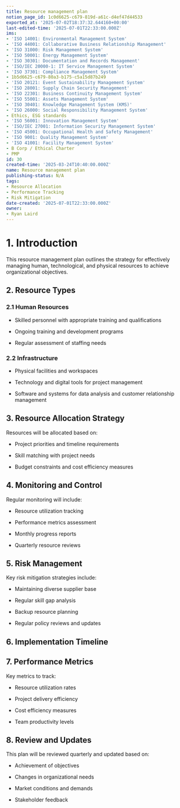 ```yaml
---
title: Resource management plan
notion_page_id: 1c0d6625-c679-819d-a61c-d4ef47d44533
exported_at: '2025-07-02T18:37:32.644160+00:00'
last-edited-time: '2025-07-01T22:33:00.000Z'
ims:
- 'ISO 14001: Environmental Management System'
- 'ISO 44001: Collaborative Business Relationship Management'
- 'ISO 31000: Risk Management System'
- 'ISO 50001: Energy Management System'
- 'ISO 30301: Documentation and Records Management'
- 'ISO/IEC 20000-1: IT Service Management System'
- 'ISO 37301: Compliance Management System'
- 1b5d6625-c679-80a3-b175-c5a15d87b249
- 'ISO 20121: Event Sustainability Management System'
- 'ISO 28001: Supply Chain Security Management'
- 'ISO 22301: Business Continuity Management System'
- 'ISO 55001: Assets Management System'
- 'ISO 30401: Knowledge Management System (KMS)'
- 'ISO 26000: Social Responsibility Management System'
- Ethics, ESG standards
- 'ISO 56001: Innovation Management System'
- 'ISO/IEC 27001: Information Security Management System'
- 'ISO 45001: Occupational Health and Safety Management'
- 'ISO 9001: Quality Management System'
- 'ISO 41001: Facility Management System'
- B Corp / Ethical Charter
- PMP
id: 30
created-time: '2025-03-24T10:40:00.000Z'
name: Resource management plan
publishing-status: N/A
tags:
- Resource Allocation
- Performance Tracking
- Risk Mitigation
date-created: '2025-07-01T22:33:00.000Z'
owner:
- Ryan Laird
---
```


# 1. Introduction

This resource management plan outlines the strategy for effectively managing human, technological, and physical resources to achieve organizational objectives.

## 2. Resource Types

### 2.1 Human Resources

- Skilled personnel with appropriate training and qualifications

- Ongoing training and development programs

- Regular assessment of staffing needs

### 2.2 Infrastructure

- Physical facilities and workspaces

- Technology and digital tools for project management

- Software and systems for data analysis and customer relationship management

## 3. Resource Allocation Strategy

Resources will be allocated based on:

- Project priorities and timeline requirements

- Skill matching with project needs

- Budget constraints and cost efficiency measures

## 4. Monitoring and Control

Regular monitoring will include:

- Resource utilization tracking

- Performance metrics assessment

- Monthly progress reports

- Quarterly resource reviews

## 5. Risk Management

Key risk mitigation strategies include:

- Maintaining diverse supplier base

- Regular skill gap analysis

- Backup resource planning

- Regular policy reviews and updates

## 6. Implementation Timeline

<!-- Unsupported block type: table -->

## 7. Performance Metrics

Key metrics to track:

- Resource utilization rates

- Project delivery efficiency

- Cost efficiency measures

- Team productivity levels

## 8. Review and Updates

This plan will be reviewed quarterly and updated based on:

- Achievement of objectives

- Changes in organizational needs

- Market conditions and demands

- Stakeholder feedback